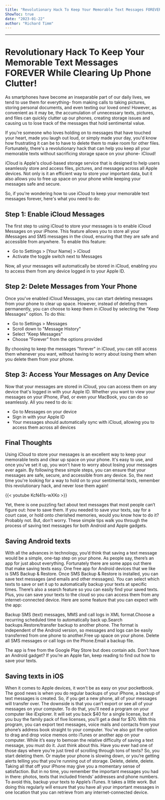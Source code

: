 ```yaml
---
title: "Revolutionary Hack To Keep Your Memorable Text Messages FOREVER While Clearing Up Phone Clutter!"
ShowToc: true 
date: "2023-01-22"
author: "Richard Timm"
---
```

*****
# Revolutionary Hack To Keep Your Memorable Text Messages FOREVER While Clearing Up Phone Clutter!

As smartphones have become an inseparable part of our daily lives, we tend to use them for everything- from making calls to taking pictures, storing personal documents, and even texting our loved ones! However, as convenient as it may be, the accumulation of unnecessary texts, pictures, and files can quickly clutter up our phones, creating storage issues and causing us to lose track of the messages that hold sentimental value.

If you're someone who loves holding on to messages that have touched your heart, made you laugh out loud, or simply made your day, you'd know how frustrating it can be to have to delete them to make room for other files. Fortunately, there's a revolutionary hack that can help you keep all your memorable texts without sacrificing storage space on your phone- iCloud!

iCloud is Apple's cloud-based storage service that is designed to help users seamlessly store and access files, pictures, and messages across all Apple devices. Not only is it an efficient way to store your important data, but it also allows you to free up space on your phone while keeping your messages safe and secure.

So, if you're wondering how to use iCloud to keep your memorable text messages forever, here's what you need to do:

## Step 1: Enable iCloud Messages

The first step to using iCloud to store your messages is to enable iCloud Messages on your iPhone. This feature allows you to store all your iMessages and SMS messages in the cloud, ensuring that they are safe and accessible from anywhere. To enable this feature:

- Go to Settings > [Your Name] > iCloud
- Activate the toggle switch next to Messages

Now, all your messages will automatically be stored in iCloud, enabling you to access them from any device logged in to your Apple ID.

## Step 2: Delete Messages from Your Phone

Once you've enabled iCloud Messages, you can start deleting messages from your phone to clear up space. However, instead of deleting them permanently, you can choose to keep them in iCloud by selecting the "Keep Messages" option. To do this:

- Go to Settings > Messages
- Scroll down to "Message History"
- Select "Keep Messages"
- Choose "Forever" from the options provided

By choosing to keep the messages "forever" in iCloud, you can still access them whenever you want, without having to worry about losing them when you delete them from your phone.

## Step 3: Access Your Messages on Any Device

Now that your messages are stored in iCloud, you can access them on any device that's logged in with your Apple ID. Whether you want to view your messages on your iPhone, iPad, or even your MacBook, you can do so seamlessly. All you need to do is:

- Go to Messages on your device
- Sign in with your Apple ID
- Your messages should automatically sync with iCloud, allowing you to access them across all devices

## Final Thoughts

Using iCloud to store your messages is an excellent way to keep your memorable texts and clear up space on your phone. It's easy to use, and once you've set it up, you won't have to worry about losing your messages ever again. By following these simple steps, you can ensure that your messages are safe, secure, and accessible from any device. So, the next time you're looking for a way to hold on to your sentimental texts, remember this revolutionary hack, and never lose them again!

{{< youtube KcN41s-wXKo >}} 



Yet, there is one puzzling fact about text messages that most people can’t figure out: how to save them. If you needed to save your texts, say for a court case, or hold onto cherished memories, would you know how to do it?
Probably not. But, don’t worry. These simple tips walk you through the process of saving text messages for both Android and Apple gadgets.

 
## Saving Android texts


With all the advances in technology, you’d think that saving a text message would be a simple, one-tap step on your phone. As people say, there’s an app for just about everything.
Fortunately there are some apps out there that make saving texts easy. One free app for Android devices that we like is SMS Backup & Restore. 
Once SMS Backup & Restore is installed, you can save text messages (and emails and other messages). You can select which texts to save or set it up to automatically backup your texts at specific times.
There’s also a search feature so you can easily find your saved texts. Plus, you can save your texts to the cloud so you can access them from any internet-connected device.
Here are some feature that you can expect with the app:

 
Backup SMS (text) messages, MMS and call logs in XML format.Choose a recurring scheduled time to automatically back up.Search backups.Restore/transfer backup to another phone. The format is independent of the Android version, so messages and logs can be easily transferred from one phone to another.Free up space on your phone. Delete all SMS messages or call logs on the Phone.Email a backup file.


The app is free from the Google Play Store but does contain ads.
Don’t have an Android gadget? If you’re an Apple fan, keep reading to find out how to save your texts.

 
## Saving texts in iOS


When it comes to Apple devices, it won’t be as easy on your pocketbook. The good news is when you do regular backups of your iPhone, a backup of text messages is created. So, if you get a new phone, all of your messages will transfer over. The downside is that you can’t export or see all of your messages on your computer.
To do that, you’ll need a program on your computer like iExplorer. It will set you back $40 for a single license, but if you buy the family pack of five licenses, you’ll get a deal for $70. 
With this program, you can export text messages, voice mails and contacts from your phone’s address book straight to your computer. You’ve also got the option to drag and drop voice memos onto iTunes or another app on your computer.
While it’s easy to bemoan the relative difficulty of saving a text message, you must do it. Just think about this. Have you ever had one of those days where you’re just tired of scrolling through tons of texts? So, you start deleting them.
Or maybe your phone is slowing down, or you’re getting alerts telling you that you’re running out of storage. Delete, delete, delete.
Taking all that off your iPhone may give you a momentary sense of satisfaction. But in no time, you remember the important messages you had in there: photos, texts that included friends’ addresses and phone numbers.
To avoid this, backup your texts to Apple’s iTunes. It takes a little work. But doing this regularly will ensure that you have all your important messages in one location that you can retrieve from any internet-connected device.





